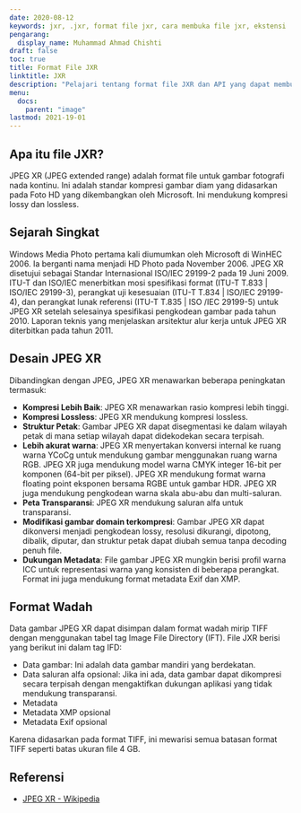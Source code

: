 ```yaml
---
date: 2020-08-12
keywords: jxr, .jxr, format file jxr, cara membuka file jxr, ekstensi .jxr, ekstensi jxr
pengarang:
  display_name: Muhammad Ahmad Chishti
draft: false
toc: true
title: Format File JXR
linktitle: JXR
description: "Pelajari tentang format file JXR dan API yang dapat membuat dan membuka file JXR."
menu:
  docs:
    parent: "image"
lastmod: 2021-19-01
---
```


## Apa itu file JXR? ##

JPEG XR (JPEG extended range) adalah format file untuk gambar fotografi nada kontinu. Ini adalah standar kompresi gambar diam yang didasarkan pada Foto HD yang dikembangkan oleh Microsoft. Ini mendukung kompresi lossy dan lossless.

## Sejarah Singkat ##

Windows Media Photo pertama kali diumumkan oleh Microsoft di WinHEC 2006. Ia berganti nama menjadi HD Photo pada November 2006. JPEG XR disetujui sebagai Standar Internasional ISO/IEC 29199-2 pada 19 Juni 2009. ITU-T dan ISO/IEC menerbitkan mosi spesifikasi format (ITU-T T.833 | ISO/IEC 29199-3), perangkat uji kesesuaian (ITU-T T.834 | ISO/IEC 29199-4), dan perangkat lunak referensi (ITU-T T.835 | ISO /IEC 29199-5) untuk JPEG XR setelah selesainya spesifikasi pengkodean gambar pada tahun 2010. Laporan teknis yang menjelaskan arsitektur alur kerja untuk JPEG XR diterbitkan pada tahun 2011.

## Desain JPEG XR ##

Dibandingkan dengan JPEG, JPEG XR menawarkan beberapa peningkatan termasuk:

- **Kompresi Lebih Baik**: JPEG XR menawarkan rasio kompresi lebih tinggi.
- **Kompresi Lossless**: JPEG XR mendukung kompresi lossless.
- **Struktur Petak**: Gambar JPEG XR dapat disegmentasi ke dalam wilayah petak di mana setiap wilayah dapat didekodekan secara terpisah.
- **Lebih akurat warna**: JPEG XR menyertakan konversi internal ke ruang warna YCoCg untuk mendukung gambar menggunakan ruang warna RGB. JPEG XR juga mendukung model warna CMYK integer 16-bit per komponen (64-bit per piksel). JPEG XR mendukung format warna floating point eksponen bersama RGBE untuk gambar HDR. JPEG XR juga mendukung pengkodean warna skala abu-abu dan multi-saluran.
- **Peta Transparansi**: JPEG XR mendukung saluran alfa untuk transparansi.
- **Modifikasi gambar domain terkompresi**: Gambar JPEG XR dapat dikonversi menjadi pengkodean lossy, resolusi dikurangi, dipotong, dibalik, diputar, dan struktur petak dapat diubah semua tanpa decoding penuh file.
- **Dukungan Metadata**: File gambar JPEG XR mungkin berisi profil warna ICC untuk representasi warna yang konsisten di beberapa perangkat. Format ini juga mendukung format metadata Exif dan XMP.

## Format Wadah ##

Data gambar JPEG XR dapat disimpan dalam format wadah mirip TIFF dengan menggunakan tabel tag Image File Directory (IFT). File JXR berisi yang berikut ini dalam tag IFD:

- Data gambar: Ini adalah data gambar mandiri yang berdekatan.
- Data saluran alfa opsional: Jika ini ada, data gambar dapat dikompresi secara terpisah dengan mengaktifkan dukungan aplikasi yang tidak mendukung transparansi.
- Metadata
- Metadata XMP opsional
- Metadata Exif opsional

Karena didasarkan pada format TIFF, ini mewarisi semua batasan format TIFF seperti batas ukuran file 4 GB.

## Referensi ##

- [JPEG XR - Wikipedia](https://en.wikipedia.org/wiki/JPEG_XR)

